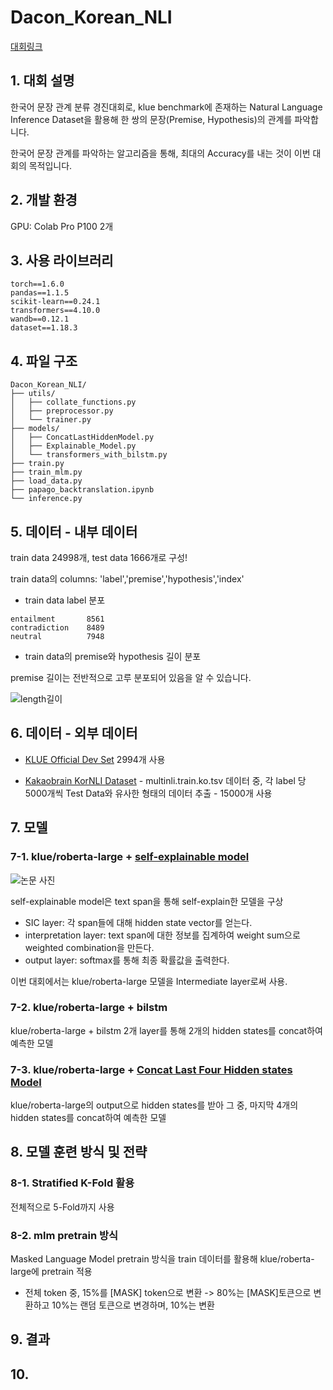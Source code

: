 # Dacon_Korean_NLI

[대회링크](https://dacon.io/competitions/official/235875/overview/description)

## 1. 대회 설명

한국어 문장 관계 분류 경진대회로, klue benchmark에 존재하는 Natural Language Inference Dataset을 활용해 한 쌍의 문장(Premise, Hypothesis)의 관계를 파악합니다.

한국어 문장 관계를 파악하는 알고리즘을 통해, 최대의 Accuracy를 내는 것이 이번 대회의 목적입니다.

## 2. 개발 환경

GPU: Colab Pro P100 2개

## 3. 사용 라이브러리

```
torch==1.6.0
pandas==1.1.5
scikit-learn==0.24.1
transformers==4.10.0
wandb==0.12.1
dataset==1.18.3
```

## 4. 파일 구조

```
Dacon_Korean_NLI/
├── utils/
│   ├── collate_functions.py
│   ├── preprocessor.py
│   └── trainer.py
├── models/
│   ├── ConcatLastHiddenModel.py
│   ├── Explainable_Model.py
│   └── transformers_with_bilstm.py
├── train.py
├── train_mlm.py
├── load_data.py
├── papago_backtranslation.ipynb
└── inference.py
```


## 5. 데이터 - 내부 데이터

train data 24998개, test data 1666개로 구성!

train data의 columns: 'label','premise','hypothesis','index'

* train data label 분포

~~~
entailment       8561
contradiction    8489
neutral          7948
~~~

* train data의 premise와 hypothesis 길이 분포

premise 길이는 전반적으로 고루 분포되어 있음을 알 수 있습니다.

![length길이](https://user-images.githubusercontent.com/59636424/156333121-94da847c-44f9-40b0-8e61-09973aeecf12.PNG)

## 6. 데이터 - 외부 데이터

* [KLUE Official Dev Set](https://klue-benchmark.com/tasks/68/data/download) 2994개 사용

* [Kakaobrain KorNLI Dataset](https://github.com/kakaobrain/KorNLUDatasets) - multinli.train.ko.tsv 데이터 중, 각 label 당 5000개씩 Test Data와 유사한 형태의 데이터 추출 - 15000개 사용

## 7. 모델

### 7-1. klue/roberta-large + [self-explainable model](https://arxiv.org/pdf/2012.01786.pdf)

![논문 사진](https://user-images.githubusercontent.com/59636424/156876436-de16cd67-556e-436b-8c56-b148d66c1955.PNG)

self-explainable model은 text span을 통해 self-explain한 모델을 구상

* SIC layer: 각 span들에 대해 hidden state vector를 얻는다.
* interpretation layer: text span에 대한 정보를 집계하여 weight sum으로 weighted combination을 만든다.
* output layer: softmax를 통해 최종 확률값을 출력한다.

이번 대회에서는 klue/roberta-large 모델을 Intermediate layer로써 사용. 

### 7-2. klue/roberta-large + bilstm

klue/roberta-large + bilstm 2개 layer를 통해 2개의 hidden states를 concat하여 예측한 모델

### 7-3. klue/roberta-large + [Concat Last Four Hidden states Model](https://www.kaggle.com/rhtsingh/utilizing-transformer-representations-efficiently)

klue/roberta-large의 output으로 hidden states를 받아 그 중, 마지막 4개의 hidden states를 concat하여 예측한 모델

## 8. 모델 훈련 방식 및 전략

### 8-1. Stratified K-Fold 활용

전체적으로 5-Fold까지 사용

### 8-2. mlm pretrain 방식

Masked Language Model pretrain 방식을 train 데이터를 활용해 klue/roberta-large에 pretrain 적용

* 전체 token 중, 15%를 [MASK] token으로 변환 -> 80%는 [MASK]토큰으로 변환하고 10%는 랜덤 토큰으로 변경하며, 10%는 변환

## 9. 결과

## 10. 
